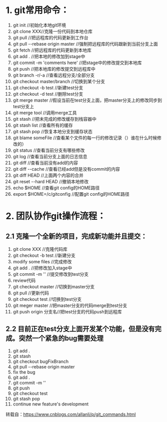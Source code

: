 # 1. git常用命令：
1. git init //初始化本地git环境
2. git clone XXX//克隆一份代码到本地仓库
3. git pull //把远程库的代码更新到工作台
4. git pull --rebase origin master //强制把远程库的代码跟新到当前分支上面
5. git fetch //把远程库的代码更新到本地库
6. git add . //把本地的修改加到stage中
7. git commit -m 'comments here' //把stage中的修改提交到本地库
8. git push //把本地库的修改提交到远程库中
9. git branch -r/-a //查看远程分支/全部分支
10. git checkout master/branch //切换到某个分支
11. git checkout -b test //新建test分支
12. git checkout -d test //删除test分支
13. git merge master //假设当前在test分支上面，把master分支上的修改同步到test分支上
14. git merge tool //调用merge工具
15. git stash //把未完成的修改缓存到栈容器中
16. git stash list //查看所有的缓存
17. git stash pop //恢复本地分支到缓存状态
18. git blame someFile //查看某个文件的每一行的修改记录（）谁在什么时候修改的）
19. git status //查看当前分支有哪些修改
20. git log //查看当前分支上面的日志信息
21. git diff //查看当前没有add的内容
22. git diff --cache //查看已经add但是没有commit的内容
23. git diff HEAD //上面两个内容的合并
24. git reset --hard HEAD //撤销本地修改
25. echo $HOME //查看git config的HOME路径
26. export $HOME=/c/gitconfig //配置git config的HOME路径

# 2. 团队协作git操作流程：

## 2.1 克隆一个全新的项目，完成新功能并且提交：
1. git clone XXX //克隆代码库
2. git checkout -b test //新建分支
3. modify some files //完成修改
4. git add . //把修改加入stage中
5. git commit -m '' //提交修改到test分支
6. review代码
7. git checkout master //切换到master分支
8. git pull //更新代码
9. git checkout test //切换到test分支
10. git meger master //把master分支的代码merge到test分支
11. git push origin 分支名//把test分支的代码push到远程库


## 2.2 目前正在test分支上面开发某个功能，但是没有完成。突然一个紧急的bug需要处理 
1. git add .
2. git stash
3. git checkout bugFixBranch
4. git pull --rebase origin master
5. fix the bug
6. git add .
7. git commit -m ''
8. git push
9. git checkout test
10. git stash pop
11. continue new feature's development

转载自：https://www.cnblogs.com/allanli/p/git_commands.html